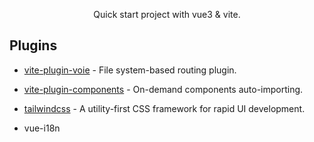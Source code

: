 <p align='center'>
Quick start project with vue3 & vite.
</p>

## Plugins

- [vite-plugin-voie](https://github.com/vamplate/vite-plugin-voie) - File system-based routing plugin.

- [vite-plugin-components](https://github.com/antfu/vite-plugin-components) - On-demand components auto-importing.

- [tailwindcss](https://github.com/tailwindlabs/tailwindcss) - A utility-first CSS framework for rapid UI development.

- vue-i18n